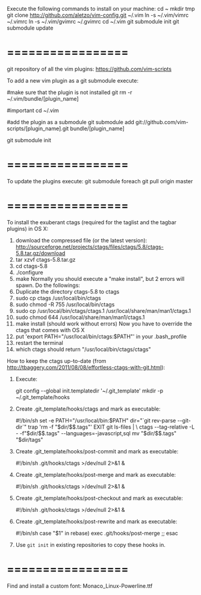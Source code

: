Execute the following commands to install on your machine:
cd ~
mkdir tmp
git clone http://github.com/aletzo/vim-config.git ~/.vim
ln -s ~/.vim/vimrc ~/.vimrc
ln -s ~/.vim/gvimrc ~/.gvimrc
cd ~/.vim
git submodule init
git submodule update

=================
=================

git repository of all the vim plugins: https://github.com/vim-scripts

To add a new vim plugin as a git submodule execute:

#make sure that the plugin is not installed
git rm -r ~/.vim/bundle/[plugin_name]

#important
cd ~/.vim

#add the plugin as a submodule
git submodule add git://github.com/vim-scripts/[plugin_name].git bundle/[plugin_name]

git submodule init

=================
=================

To update the plugins execute:
git submodule foreach git pull origin master


=================
=================

To install the exuberant ctags (required for the taglist and the tagbar plugins) in OS X:
1. download the compressed file (or the latest version): http://sourceforge.net/projects/ctags/files/ctags/5.8/ctags-5.8.tar.gz/download
2. tar xzvf ctags-5.8.tar.gz
3. cd ctags-5.8
4. ./configure
5. make
Normally you should execute a "make install", but 2 errors will spawn. Do the followings:
6. Duplicate the directory ctags-5.8 to ctags
7. sudo cp ctags /usr/local/bin/ctags
8. sudo chmod -R 755 /usr/local/bin/ctags
9. sudo cp /usr/local/bin/ctags/ctags.1 /usr/local/share/man/man1/ctags.1
10. sudo chmod 644 /usr/local/share/man/man1/ctags.1
11. make install (should work without errors)
Now you have to override the ctags that comes with OS X
12. put 'export PATH="/usr/local/bin/ctags:$PATH"' in your .bash_profile 
13. restart the terminal
14. which ctags should return "/usr/local/bin/ctags/ctags"


How to keep the ctags up-to-date (from http://tbaggery.com/2011/08/08/effortless-ctags-with-git.html):

1. Execute:

    git config --global init.templatedir '~/.git_template'
    mkdir -p ~/.git_template/hooks
    
2. Create .git_template/hooks/ctags and mark as executable:

    #!/bin/sh
    set -e
    PATH="/usr/local/bin:$PATH"
    dir="`git rev-parse --git-dir`"
    trap 'rm -f "$dir/$$.tags"' EXIT
    git ls-files | \
      ctags --tag-relative -L - -f"$dir/$$.tags" --languages=-javascript,sql
    mv "$dir/$$.tags" "$dir/tags"

3. Create .git_template/hooks/post-commit and mark as executable:
    
    #!/bin/sh
    .git/hooks/ctags >/dev/null 2>&1 &

4. Create .git_template/hooks/post-merge and mark as executable:
    
    #!/bin/sh
    .git/hooks/ctags >/dev/null 2>&1 &

5. Create .git_template/hooks/post-checkout and mark as executable:
    
    #!/bin/sh
    .git/hooks/ctags >/dev/null 2>&1 &

6. Create .git_template/hooks/post-rewrite and mark as executable:

    #!/bin/sh
    case "$1" in
      rebase) exec .git/hooks/post-merge ;;
    esac

7. Use `git init` in existing repositories to copy these hooks in.



=================
=================

Find and install a custom font:
Monaco_Linux-Powerline.ttf


